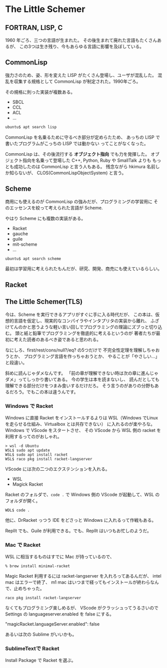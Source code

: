 # The Little Schemer

## FORTRAN, LISP, C

1960 年ごろ、三つの言語が生まれた。
その後生まれて廃れた言語もたくさんあるが、
この3つは生き残り、今もあらゆる言語に影響を及ぼしている。

## CommonLisp

強力さのため、姿、形を変えた LISP がたくさん登場し、ユーザが混乱した。
混乱を収集する規格として CommonLisp が制定された。1990年ごろ。

その規格に則った実装が複数ある。

* SBCL
* CCL
* ACL
* ...

```sh
ubuntu$ apt search lisp
```

CommonLisp を名乗るために守るべき部分が定めらたため、
あっちの LISP で書いたプログラムがこっちの LISP では動かない
ってことがなくなった。

CommonLisp は、その後流行する **オブジェクト指向** でも力を発揮した。
オブジェクト指向を名乗って登場した C++, Python, Ruby や SmallTalk よりも
もっとも成功したのは CommonLisp と言う人もある。
残念ながら hkimura 名前しか知らないが、
CLOS(CommonLispObjectSystem) と言う。

## Scheme

商用にも使えるのが CommonLisp の強みだが、プログラミングの学習用に
そのエッセンスを絞って考えられた言語が Scheme.

やはり Scheme にも複数の実装がある。

* Racket
* gauche
* guile
* mit-scheme
* ...


```sh
ubuntu$ apt search scheme
```

最初は学習用に考えられたもんだが、研究、開発、商売にも使えているらしい。


## Racket

## The Little Schemer(TLS)

今は、Scheme を実行できるアプリがすぐに手に入る時代だが、
この本は、仮想的言語を仮定し、現実的なコンパイラやインタプリタの実装から離れ、
ふざけてんのかと思うような軽い言い回しでプログラミングの理論にズブっと切り込む。
頭と紙と鉛筆でプログラミングを徹底的に考えるというのが
著者たちが最初に考えた読者のあるべき姿であると思われる。

なにしろ、first/rest/cons/null?/eq? の5つだけで
不完全性定理を理解しちゃおうとか、
プログラミング言語を作っちゃおうとか、
やることが「やさしい...」と段違い。

斜めに読んじゃダメなんです。
「前の章が理解できない時は次の章に進んじゃダメ」ってしっかり書いてある。
今の学生は本を読まないし、
読んだとしても理解できる部分だけをつまみ食いするだけだろ。
そう言うのがありの分野もあるだろう。でもこの本は違うんです。


### Windows で Racket

Windows に直接 Racket をインストールするよりは
WSL（Windows でLinux を走らせる仕組み、Virtualbox とは共存できない）
に入れるのが楽やろな。
Windows で VScode をスタートさせ、
その VScode から WSL 側の racket を利用するってのがおしゃれ。

```
> wsl -d Ubuntu
WSL$ sudo apt update
WSL$ sudo apt install racket
WSL$ raco pkg install racket-langserver
```

VScode には次の二つのエクステンションを入れる。

* WSL
* Magick Racket

Racket のフォルダで、`code .` で
Windows 側の VScode が起動して、WSL のフォルダが開く。

```
WDL$ code .
```

他に、DrRacket っつう IDE をどさっと Windows に入れるって作戦もある。

ReplIt でも、Guile が利用できる。でも、ReplIt はいつもお忙しのようだ。


### Mac で Racket

WSL に相当するものはすでに Mac が持っているので、

```
% brew install minimal-racket
```

Magic Racket 利用するには racket-langserver を入れろってあるんだが、
intel mac はエラーで終了、
m1 mac はいつまで経ってもインストールが終わらなんで、止めちゃった。

```
raco pkg install racket-langserver
```

なくてもプログラミング楽しめるが、
VScode がクラッシュってうるさいので
Settings の languageserver.enabled を false にする。

"magicRacket.languageServer.enabled": false

あるいは次の Sublime がいいかも。

### SublimeTextで Racket

Install Package で Racket を選ぶ。
